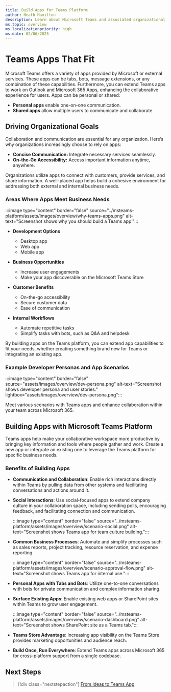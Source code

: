 ```yaml
---
title: Build Apps for Teams Platform
author: Heath Hamilton
description: Learn about Microsoft Teams and associated organizational goals, why you should build apps on the Teams platform, and how Teams apps help meet business needs.
ms.topic: overview
ms.localizationpriority: high
ms.date: 02/06/2025
---
```


# Teams Apps That Fit

Microsoft Teams offers a variety of apps provided by Microsoft or external services. These apps can be tabs, bots, message extensions, or any combination of these capabilities. Furthermore, you can extend Teams apps to work on Outlook and Microsoft 365 Apps, enhancing the collaborative experience for users. Apps can be personal or shared:  
- **Personal apps** enable one-on-one communication.  
- **Shared apps** allow multiple users to communicate and collaborate.

## Driving Organizational Goals

Collaboration and communication are essential for any organization. Here’s why organizations increasingly choose to rely on apps:

- **Concise Communication:** Integrate necessary services seamlessly.
- **On-the-Go Accessibility:** Access important information anytime, anywhere.
  
Organizations utilize apps to connect with customers, provide services, and share information. A well-placed app helps build a cohesive environment for addressing both external and internal business needs. 

### Areas Where Apps Meet Business Needs

:::image type="content" border="false" source="../msteams-platform/assets/images/overview/why-teams-apps.png" alt-text="Screenshot shows why you should build a Teams app.":::

- **Development Options**
  - Desktop app
  - Web app
  - Mobile app

- **Business Opportunities**
  - Increase user engagements
  - Make your app discoverable on the Microsoft Teams Store

- **Customer Benefits**
  - On-the-go accessibility
  - Secure customer data
  - Ease of communication

- **Internal Workflows**
  - Automate repetitive tasks
  - Simplify tasks with bots, such as Q&A and helpdesk

By building apps on the Teams platform, you can extend app capabilities to fit your needs, whether creating something brand new for Teams or integrating an existing app.

### Example Developer Personas and App Scenarios

:::image type="content" border="false" source="assets/images/overview/dev-persona.png" alt-text="Screenshot shows developer persona and user stories." lightbox="assets/images/overview/dev-persona.png":::

Meet various scenarios with Teams apps and enhance collaboration within your team across Microsoft 365.

## Building Apps with Microsoft Teams Platform

Teams apps help make your collaborative workspace more productive by bringing key information and tools where people gather and work. Create a new app or integrate an existing one to leverage the Teams platform for specific business needs.

### Benefits of Building Apps

- **Communication and Collaboration**: Enable rich interactions directly within Teams by pulling data from other systems and facilitating conversations and actions around it.

- **Social Interactions**: Use social-focused apps to extend company culture in your collaboration space, including sending polls, encouraging feedback, and facilitating connection and communication.
  
  :::image type="content" border="false" source="../msteams-platform/assets/images/overview/scenario-social.png" alt-text="Screenshot shows Teams app for team culture building.":::

- **Common Business Processes**: Automate and simplify processes such as sales reports, project tracking, resource reservation, and expense reporting.
  
  :::image type="content" border="false" source="../msteams-platform/assets/images/overview/scenario-approval-flow.png" alt-text="Screenshot shows Teams app for internal use.":::

- **Personal Apps with Tabs and Bots**: Utilize one-to-one conversations with bots for private communication and complex information sharing.

- **Surface Existing Apps**: Enable existing web apps or SharePoint sites within Teams to grow user engagement.

  :::image type="content" border="false" source="../msteams-platform/assets/images/overview/scenario-dashboard.png" alt-text="Screenshot shows SharePoint site as a Teams tab.":::

- **Teams Store Advantage**: Increasing app visibility on the Teams Store provides marketing opportunities and audience reach.

- **Build Once, Run Everywhere**: Extend Teams apps across Microsoft 365 for cross-platform support from a single codebase.

## Next Steps

> [!div class="nextstepaction"]
> [From Ideas to Teams App](overview-story.md)